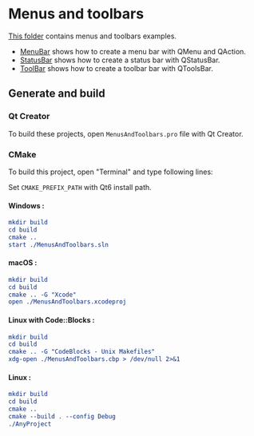 # Menus and toolbars

[This folder](.) contains menus and toolbars examples.

* [MenuBar](MenuBar/README.md) shows how to create a menu bar with QMenu and QAction.
* [StatusBar](StatusBar/README.md) shows how to create a status bar with QStatusBar.
* [ToolBar](ToolBar/README.md) shows how to create a toolbar bar with QToolsBar.

## Generate and build

### Qt Creator

To build these projects, open `MenusAndToolbars.pro` file with Qt Creator.

### CMake

To build this project, open "Terminal" and type following lines:

Set `CMAKE_PREFIX_PATH` with Qt6 install path.

#### Windows :

``` cmake
mkdir build
cd build
cmake ..
start ./MenusAndToolbars.sln
```

#### macOS :

``` cmake
mkdir build
cd build
cmake .. -G "Xcode"
open ./MenusAndToolbars.xcodeproj
```

#### Linux with Code::Blocks :

``` cmake
mkdir build
cd build
cmake .. -G "CodeBlocks - Unix Makefiles"
xdg-open ./MenusAndToolbars.cbp > /dev/null 2>&1
```

#### Linux :

``` cmake
mkdir build
cd build
cmake .. 
cmake --build . --config Debug
./AnyProject
```
